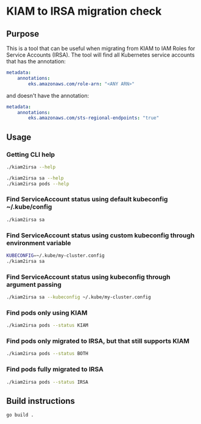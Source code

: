 # KIAM to IRSA migration check

## Purpose

This is a tool that can be useful when migrating from KIAM to IAM Roles for Service Accounts (IRSA).
The tool will find all Kubernetes service accounts that has the annotation:

```yaml
metadata:
    annotations:
        eks.amazonaws.com/role-arn: "<ANY ARN>"
```

and doesn't have the annotation:

```yaml
metadata:
    annotations:
        eks.amazonaws.com/sts-regional-endpoints: "true"
```

## Usage

### Getting CLI help

```bash
./kiam2irsa --help

./kiam2irsa sa --help
./kiam2irsa pods --help
```

### Find ServiceAccount status using default kubeconfig ~/.kube/config

```bash
./kiam2irsa sa
```

### Find ServiceAccount status using custom kubeconfig through environment variable

```bash
KUBECONFIG=~/.kube/my-cluster.config
./kiam2irsa sa
```

### Find ServiceAccount status using kubeconfig through argument passing

```bash
./kiam2irsa sa --kubeconfig ~/.kube/my-cluster.config
```

### Find pods only using KIAM
```bash
./kiam2irsa pods --status KIAM
```

### Find pods only migrated to IRSA, but that still supports KIAM
```bash
./kiam2irsa pods --status BOTH
```

### Find pods fully migrated to IRSA
```bash
./kiam2irsa pods --status IRSA
```

## Build instructions

```bash
go build .
```
